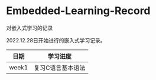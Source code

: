 # Embedded-Learning-Record
对嵌入式学习的记录

2022.12.28日开始进行的嵌入式学习记录。

| 日期  | 学习进度 |
| ----- | -------- |
| week1 | 复习C语言基本语法         |
